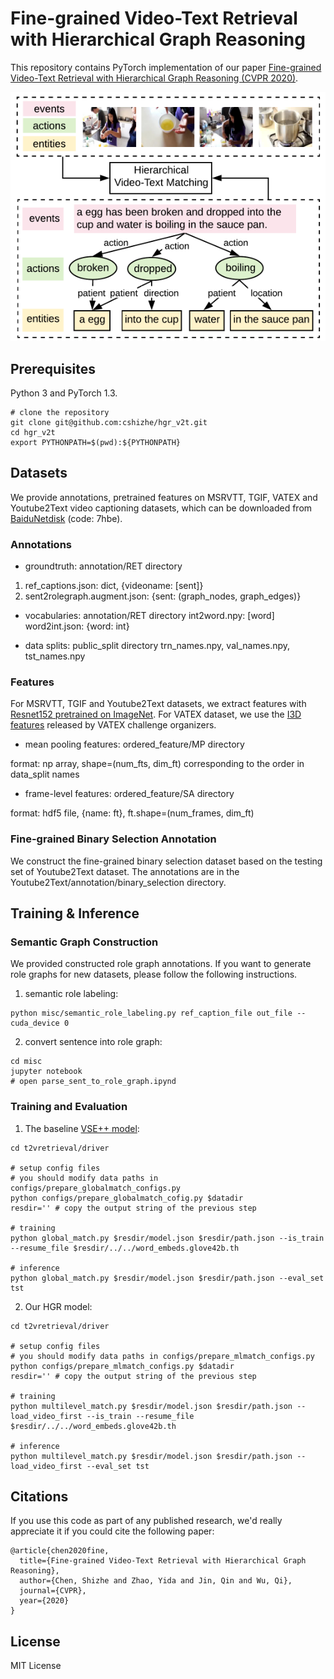 # Fine-grained Video-Text Retrieval with Hierarchical Graph Reasoning 

This repository contains PyTorch implementation of our paper [Fine-grained Video-Text Retrieval with Hierarchical Graph Reasoning (CVPR 2020)](https://arxiv.org/abs/2003.00392).

![Overview of HGR Model](figures/method_intro.png)

## Prerequisites
Python 3 and PyTorch 1.3.

```
# clone the repository
git clone git@github.com:cshizhe/hgr_v2t.git
cd hgr_v2t
export PYTHONPATH=$(pwd):${PYTHONPATH}
```

## Datasets
We provide annotations, pretrained features on MSRVTT, TGIF, VATEX and Youtube2Text video captioning datasets, which can be downloaded from [BaiduNetdisk](https://pan.baidu.com/s/1wpmVP8eCClw5lR5BtILVoQ) (code: 7hbe).

### Annotations

- groundtruth: annotation/RET directory

1) ref_captions.json: dict, {videoname: [sent]}
2) sent2rolegraph.augment.json: {sent: (graph_nodes, graph_edges)}

- vocabularies: annotation/RET directory
int2word.npy: [word]
word2int.json: {word: int}

- data splits: public_split directory
trn_names.npy, val_names.npy, tst_names.npy

### Features

For MSRVTT, TGIF and Youtube2Text datasets, we extract features with [Resnet152 pretrained on ImageNet](https://pytorch.org/docs/stable/torchvision/models.html).
For VATEX dataset, we use the [I3D features](http://vatex.org/main/download.html) released by VATEX challenge organizers.

- mean pooling features: ordered_feature/MP directory

format: np array, shape=(num_fts, dim_ft) corresponding to the order in data_split names

- frame-level features: ordered_feature/SA directory

format: hdf5 file, {name: ft}, ft.shape=(num_frames, dim_ft)

### Fine-grained Binary Selection Annotation
We construct the fine-grained binary selection dataset based on the testing set of Youtube2Text dataset. The annotations are in the Youtube2Text/annotation/binary_selection directory.

## Training & Inference
### Semantic Graph Construction
We provided constructed role graph annotations. If you want to generate role graphs for new datasets, please follow the following instructions.

1. semantic role labeling:
```
python misc/semantic_role_labeling.py ref_caption_file out_file --cuda_device 0
```

2. convert sentence into role graph:
```
cd misc
jupyter notebook
# open parse_sent_to_role_graph.ipynd
```

### Training and Evaluation
1) The baseline [VSE++ model](https://arxiv.org/abs/1707.05612):
```
cd t2vretrieval/driver

# setup config files
# you should modify data paths in configs/prepare_globalmatch_configs.py
python configs/prepare_globalmatch_cofig.py $datadir
resdir='' # copy the output string of the previous step

# training
python global_match.py $resdir/model.json $resdir/path.json --is_train --resume_file $resdir/../../word_embeds.glove42b.th

# inference
python global_match.py $resdir/model.json $resdir/path.json --eval_set tst
```

2) Our HGR model:
```
cd t2vretrieval/driver

# setup config files
# you should modify data paths in configs/prepare_mlmatch_configs.py
python configs/prepare_mlmatch_configs.py $datadir
resdir='' # copy the output string of the previous step

# training
python multilevel_match.py $resdir/model.json $resdir/path.json --load_video_first --is_train --resume_file $resdir/../../word_embeds.glove42b.th

# inference
python multilevel_match.py $resdir/model.json $resdir/path.json --load_video_first --eval_set tst
```

## Citations
If you use this code as part of any published research, we'd really appreciate it if you could cite the following paper:
```text
@article{chen2020fine,
  title={Fine-grained Video-Text Retrieval with Hierarchical Graph Reasoning},
  author={Chen, Shizhe and Zhao, Yida and Jin, Qin and Wu, Qi},
  journal={CVPR},
  year={2020}
}
```


## License

MIT License







